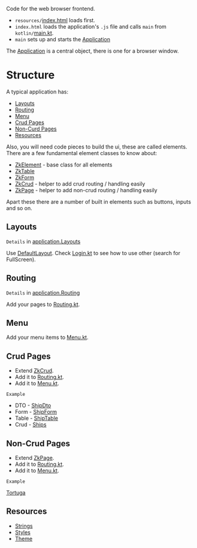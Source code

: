 Code for the web browser frontend.

* `resources/`[index.html](./resources/index.html) loads first.
* `index.html` loads the application's `.js` file and calls `main` from `kotlin/`[main.kt](./kotlin/main.kt).
* `main` sets up and starts the [Application](../../../core/src/jsMain/kotlin/zakadabar/stack/frontend/application/Application.kt)

The [Application](../../../core/src/jsMain/kotlin/zakadabar/stack/frontend/application/Application.kt) is a central object, there is one for a browser window.

# Structure

A typical application has:

* [Layouts](#Layouts)
* [Routing](#Routing)
* [Menu](#Menu)
* [Crud Pages](#Crud-Pages)
* [Non-Curd Pages](#Non-Crud-Pages)
* [Resources](#Resources)

Also, you will need code pieces to build the ui, these are called elements. There are a few fundamental element classes to know about:

* [ZkElement](../../../core/src/jsMain/kotlin/zakadabar/stack/frontend/elements/README.md#ZkElement) - base class for all elements
* [ZkTable](../../../core/src/jsMain/kotlin/zakadabar/stack/frontend/builtin/table)
* [ZkForm](../../../core/src/jsMain/kotlin/zakadabar/stack/frontend/builtin/table)
* [ZkCrud](../../../core/src/jsMain/kotlin/zakadabar/stack/frontend/elements/README.md#ZkCrud) - helper to add crud routing / handling easily
* [ZkPage](../../../core/src/jsMain/kotlin/zakadabar/stack/frontend/elements/README.md#ZkPage) - helper to add non-crud routing / handling easily

Apart these there are a number of built in elements such as buttons, inputs and so on.

## Layouts

`Details` in [application.Layouts](../../../core/src/jsMain/kotlin/zakadabar/stack/frontend/application/README.md#Layouts)

Use [DefaultLayout](./kotlin/zakadabar/demo/frontend/DefaultLayout.kt). Check [Login.kt](./kotlin/zakadabar/demo/frontend/pages/misc/Login.kt)
to see how to use other (search for FullScreen).

## Routing

`Details` in [application.Routing](../../../core/src/jsMain/kotlin/zakadabar/stack/frontend/application/README.md#Routing)

Add your pages to [Routing.kt](./kotlin/zakadabar/demo/frontend/Routing.kt).

## Menu

Add your menu items to [Menu.kt](./kotlin/zakadabar/demo/frontend/Menu.kt).

## Crud Pages

* Extend [ZkCrud](../../../core/src/jsMain/kotlin/zakadabar/stack/frontend/elements/ZkCrud.kt).
* Add it to [Routing.kt](./kotlin/zakadabar/demo/frontend/Routing.kt).
* Add it to [Menu.kt](./kotlin/zakadabar/demo/frontend/Menu.kt).

`Example`

* DTO - [ShipDto](../commonMain/kotlin/zakadabar/demo/data/ship/ShipDto.kt)
* Form - [ShipForm](./kotlin/zakadabar/demo/frontend/pages/ship/ShipForm.kt)
* Table - [ShipTable](./kotlin/zakadabar/demo/frontend/pages/ship/ShipTable.kt)
* Crud - [Ships](./kotlin/zakadabar/demo/frontend/pages/ship/Ships.kt)

## Non-Crud Pages

* Extend [ZkPage](../../../core/src/jsMain/kotlin/zakadabar/stack/frontend/elements/ZkPage.kt).
* Add it to [Routing.kt](./kotlin/zakadabar/demo/frontend/Routing.kt).
* Add it to [Menu.kt](./kotlin/zakadabar/demo/frontend/Menu.kt).

`Example`

[Tortuga](./kotlin/zakadabar/demo/frontend/pages/port/Tortuga.kt)

## Resources

* [Strings](./kotlin/zakadabar/demo/frontend/resources/Strings.kt)
* [Styles](./kotlin/zakadabar/demo/frontend/resources/Styles.kt)
* [Theme](./kotlin/zakadabar/demo/frontend/resources/Theme.kt)